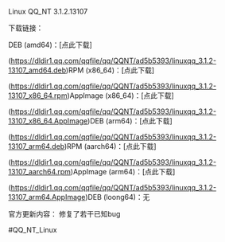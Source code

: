 Linux QQ_NT 3.1.2.13107

下载链接：

DEB (amd64)：[点此下载]

 (https://dldir1.qq.com/qqfile/qq/QQNT/ad5b5393/linuxqq_3.1.2-13107_amd64.deb)RPM (x86_64)：[点此下载]

 (https://dldir1.qq.com/qqfile/qq/QQNT/ad5b5393/linuxqq_3.1.2-13107_x86_64.rpm)AppImage (x86_64)：[点此下载]

 (https://dldir1.qq.com/qqfile/qq/QQNT/ad5b5393/linuxqq_3.1.2-13107_x86_64.AppImage)DEB (arm64)：[点此下载]

 (https://dldir1.qq.com/qqfile/qq/QQNT/ad5b5393/linuxqq_3.1.2-13107_arm64.deb)RPM (aarch64)：[点此下载]

 (https://dldir1.qq.com/qqfile/qq/QQNT/ad5b5393/linuxqq_3.1.2-13107_aarch64.rpm)AppImage (arm64)：[点此下载]

 (https://dldir1.qq.com/qqfile/qq/QQNT/ad5b5393/linuxqq_3.1.2-13107_arm64.AppImage)DEB (loong64)：无

官方更新内容：
修复了若干已知bug

#QQ_NT_Linux
